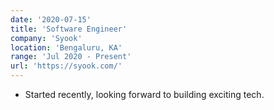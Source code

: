 ```yaml
---
date: '2020-07-15'
title: 'Software Engineer'
company: 'Syook'
location: 'Bengaluru, KA'
range: 'Jul 2020 - Present'
url: 'https://syook.com/'
---
```


- Started recently, looking forward to building exciting tech.
